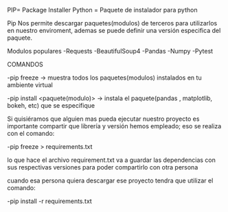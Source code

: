 PIP=  Package Installer Python = Paquete de instalador para python

Pip Nos permite descargar paquetes(modulos) de terceros para utilizarlos en nuestro enviroment, ademas se puede definir una versión especifica del paquete.

Modulos populares
-Requests
-BeautifulSoup4
-Pandas
-Numpy
-Pytest

COMANDOS

-pip freeze -> muestra todos los paquetes(modulos) instalados en tu ambiente virtual

-pip install <paquete(modulo)> -> instala el paquete(pandas , matplotlib, bokeh, etc) que se especifique

Si quisiéramos que alguien mas pueda ejecutar nuestro proyecto es importante compartir que librería y versión hemos empleado; eso se realiza con el comando:

-pip freeze > requirements.txt 
                                
lo que hace el archivo requirement.txt va a guardar las dependencias con sus respectivas versiones para poder compartirlo con otra persona

cuando esa persona quiera descargar ese proyecto tendra que utilizar el comando:

-pip install -r requirements.txt 